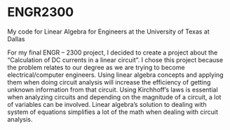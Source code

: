 # ENGR2300
My code for Linear Algebra for Engineers at the University of Texas at Dallas

For my final ENGR – 2300 project, I decided to create a project about the “Calculation of DC currents in a linear circuit”. 
I chose this project because the problem relates to our degree as we are trying to become electrical/computer engineers.
Using linear algebra concepts and applying them when doing circuit analysis will increase the efficiency of getting unknown 
information from that circuit. Using Kirchhoff’s laws is essential when analyzing circuits and depending on the magnitude 
of a circuit, a lot of variables can be involved. Linear algebra’s solution to dealing with system of equations simplifies a 
lot of the math when dealing with circuit analysis.
